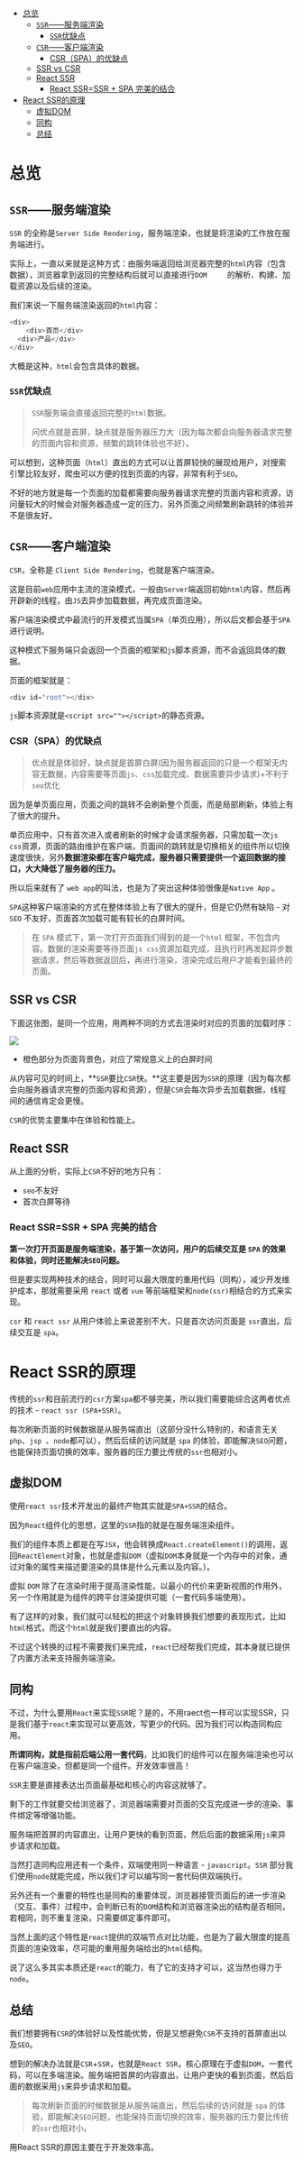 - [总览](#总览)
  - [`SSR`——服务端渲染](#ssr服务端渲染)
    - [`SSR`优缺点](#ssr优缺点)
  - [`CSR`——客户端渲染](#csr客户端渲染)
    - [CSR（SPA）的优缺点](#csrspa的优缺点)
  - [SSR vs CSR](#ssr-vs-csr)
  - [React SSR](#react-ssr)
    - [React SSR=SSR + SPA 完美的结合](#react-ssrssr--spa-完美的结合)
- [React SSR的原理](#react-ssr的原理)
  - [虚拟DOM](#虚拟dom)
  - [同构](#同构)
  - [总结](#总结)

# 总览

## `SSR`——服务端渲染

`SSR` 的全称是`Server Side Rendering`，服务端渲染，也就是将渲染的工作放在服务端进行。

实际上，一直以来就是这种方式：由服务端返回给浏览器完整的`html`内容（包含数据），浏览器拿到返回的完整结构后就可以直接进行`DOM		`的解析、构建、加载资源以及后续的渲染。

我们来说一下服务端渲染返回的`html`内容：

```js
<div>
	<div>首页</div>
  <div>产品</div>
</div>
```

大概是这种，`html`会包含具体的数据。

### `SSR`优缺点

> `SSR`服务端会直接返回完整的`html`数据。
>
> 问优点就是首屏，缺点就是服务器压力大（因为每次都会向服务器请求完整的页面内容和资源，频繁的跳转体验也不好）。

可以想到，这种页面（`html`）直出的方式可以让首屏较快的展现给用户，对搜索引擎比较友好，爬虫可以方便的找到页面的内容，非常有利于`SEO`。

不好的地方就是每一个页面的加载都需要向服务器请求完整的页面内容和资源，访问量较大的时候会对服务器造成一定的压力，另外页面之间频繁刷新跳转的体验并不是很友好。

## `CSR`——客户端渲染

`CSR`，全称是 `Client Side Rendering`，也就是客户端渲染。

这是目前`web`应用中主流的渲染模式，一般由`Server`端返回初始`html`内容，然后再开辟新的线程，由`JS`去异步加载数据，再完成页面渲染。

客户端渲染模式中最流行的开发模式当属`SPA`（单页应用），所以后文都会基于`SPA`进行说明。

这种模式下服务端只会返回一个页面的框架和`js`脚本资源，而不会返回具体的数据。

页面的框架就是：

```js
<div id="root"></div>
```

`js`脚本资源就是`<script src=""></script>`的静态资源。

### CSR（SPA）的优缺点

> 优点就是体验好，缺点就是首屏白屏(因为服务器返回的只是一个框架无内容无数据，内容需要等页面`js`、`css`加载完成、数据需要异步请求)+不利于`seo`优化

因为是单页面应用，页面之间的跳转不会刷新整个页面，而是局部刷新，体验上有了很大的提升。

单页应用中，只有首次进入或者刷新的时候才会请求服务器，只需加载一次`js css`资源，页面的路由维护在客户端，页面间的跳转就是切换相关的组件所以切换速度很快，另外**数据渲染都在客户端完成，服务器只需要提供一个返回数据的接口，大大降低了服务器的压力。**

所以后来就有了 `web app`的叫法，也是为了突出这种体验很像是`Native App` 。

`SPA`这种客户端渲染的方式在整体体验上有了很大的提升，但是它仍然有缺陷 - 对 `SEO` 不友好，页面首次加载可能有较长的白屏时间。

> 在 `SPA` 模式下，第一次打开页面我们得到的是一个`html` 框架，不包含内容。数据的渲染需要等待页面`js css`资源加载完成，且执行时再发起异步数据请求，然后等数据返回后，再进行渲染，渲染完成后用户才能看到最终的页面。

## SSR vs CSR

下面这张图，是同一个应用，用两种不同的方式去渲染时对应的页面的加载时序：

<img src="./pic/ssrvscsr.png"/>

+ 橙色部分为页面背景色，对应了常规意义上的白屏时间

从内容可见的时间上，**`SSR`要比`CSR`快。**这主要是因为`SSR`的原理（因为每次都会向服务器请求完整的页面内容和资源），但是`CSR`会每次异步去加载数据，线程间的通信肯定会更慢。

`CSR`的优势主要集中在体验和性能上。

## React SSR

从上面的分析，实际上`CSR`不好的地方只有：

+ `seo`不友好
+ 首次白屏等待

### React SSR=SSR + SPA 完美的结合

**第一次打开页面是服务端渲染，基于第一次访问，用户的后续交互是 `SPA` 的效果和体验，同时还能解决`SEO`问题。**

但是要实现两种技术的结合，同时可以最大限度的重用代码（同构），减少开发维护成本，那就需要采用 `react` 或者 `vue` 等前端框架和`node(ssr)`相结合的方式来实现。

`csr` 和 `react ssr` 从用户体验上来说差别不大，只是首次访问页面是 `ssr`直出，后续交互是 `spa`。

# React SSR的原理

传统的`ssr`和目前流行的`csr`方案`spa`都不够完美，所以我们需要能综合这两者优点的技术 - `react ssr (SPA+SSR)`。

每次刷新页面的时候数据是从服务端直出（这部分没什么特别的，和语言无关`php`、`jsp `、`node`都可以），然后后续的访问就是 `spa` 的体验，即能解决`SEO`问题，也能保持页面切换的效率，服务器的压力要比传统的`ssr`也相对小。

## 虚拟DOM

使用`react ssr`技术开发出的最终产物其实就是`SPA+SSR`的结合。

因为`React`组件化的思想，这里的`SSR`指的就是在服务端渲染组件。

我们的组件本质上都是在写`JSX`，他会转换成`React.createElement()`的调用，返回`ReactElement`对象，也就是虚拟`DOM`（虚拟`DOM`本身就是一个内存中的对象，通过对象的属性来描述要渲染的具体是什么元素以及内容。）。

虚拟 `DOM` 除了在渲染时用于提高渲染性能，以最小的代价来更新视图的作用外，另一个作用就是为组件的跨平台渲染提供可能（一套代码多端使用）。

有了这样的对象，我们就可以轻松的把这个对象转换我们想要的表现形式，比如 `html`格式，而这个`html`就是我们要直出的内容。

不过这个转换的过程不需要我们来完成，`react`已经帮我们完成，其本身就已提供了内置方法来支持服务端渲染。

## 同构

不过，为什么要用`React`来实现`SSR`呢？是的，不用raect也一样可以实现SSR，只是我们基于`react`来实现可以更高效，写更少的代码。因为我们可以构造同构应用。

**所谓同构，就是指前后端公用一套代码**，比如我们的组件可以在服务端渲染也可以在客户端渲染，但都是同一个组件。开发效率很高！

`SSR`主要是直接表达出页面最基础和核心的内容这就够了。

剩下的工作就要交给浏览器了，浏览器端需要对页面的交互完成进一步的渲染、事件绑定等增强功能。

服务端把首屏的内容直出，让用户更快的看到页面，然后后面的数据采用`js`来异步请求和加载。

当然打造同构应用还有一个条件，双端使用同一种语言 - `javascript`。`SSR` 部分我们使用`node`就能完成，所以我们才可以编写同一套代码供双端执行。

另外还有一个重要的特性也是同构的重要体现，浏览器接管页面后的进一步渲染（交互、事件）过程中，会判断已有的`DOM`结构和浏览器渲染出的结构是否相同，若相同，则不重复渲染，只需要绑定事件即可。

当然上面的这个特性是`react`提供的双端节点对比功能，也是为了最大限度的提高页面的渲染效率，尽可能的重用服务端给出的`html`结构。

说了这么多其实本质还是`react`的能力，有了它的支持才可以，这当然也得力于`node`。

## 总结

我们想要拥有`CSR`的体验好以及性能优势，但是又想避免`CSR`不支持的首屏直出以及`SEO`。

想到的解决办法就是`CSR`+`SSR`，也就是`React SSR`，核心原理在于虚拟`DOM`，一套代码，可以在多端渲染。服务端把首屏的内容直出，让用户更快的看到页面，然后后面的数据采用`js`来异步请求和加载。

> 每次刷新页面的时候数据是从服务端直出，然后后续的访问就是 `spa` 的体验，即能解决`SEO`问题，也能保持页面切换的效率，服务器的压力要比传统的`ssr`也相对小。

用React SSR的原因主要在于开发效率高。
